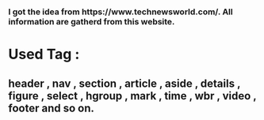 <h3>I got the idea from https://www.technewsworld.com/.
All information are gatherd from this website.</h3>

<h1>Used Tag : </h1><h2> header  ,
           nav  ,
           section  ,
           article  ,
           aside  ,
           details  ,
           figure  ,
           select  ,
           hgroup  ,
           mark  ,
           time  ,
           wbr  ,
           video  ,
           footer and so on.</h2>
